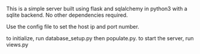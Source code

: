 This is a simple server built using flask and sqlalchemy in python3
with a sqlite backend. No other dependencies required.

Use the config file to set the host ip and port number.

to initialize, run database_setup.py then populate.py. to start the server, run views.py
